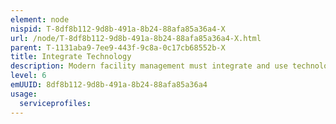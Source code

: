 ```yaml
---
element: node
nispid: T-8df8b112-9d8b-491a-8b24-88afa85a36a4-X
url: /node/T-8df8b112-9d8b-491a-8b24-88afa85a36a4-X.html
parent: T-1131aba9-7ee9-443f-9c8a-0c17cb68552b-X
title: Integrate Technology
description: Modern facility management must integrate and use technology. Workplace management systems aggregate data, which drives crucial decisions about how to run the business and shape the workplace. Identifying and implementing the right technology is a chief responsibility of facility managers. Integrating physical technology typically falls on the IT department. However, facilities managers should have a key input on how technologies are selected, used, and leveraged. Some examples of what this looks like in a modern setting include  * Researching Internet of Things(IoT) devices based on data collection needs * Integrating IoT devices into everyday facilities processes * Determining the cost, Return On Investment, and advantage of smart technologies * Using aggregated data to better understand the workplace Using an Integrated Workplace Management System, facility managers can collect and analyse data from networked technologies to get insights about the workplace. This fuels better decision-making on how to optimize the work environment for the people using it. It is important to note that not all office technology relies on data collection. Access control systems support safety, while automation technology streamlines processes. While there is a data component to any networked device or software, the true benefit of most technology is in its function. It is up to facility managers to understand and leverage this function for optimal ROI.
level: 6
emUUID: 8df8b112-9d8b-491a-8b24-88afa85a36a4
usage:
  serviceprofiles:
---
```

